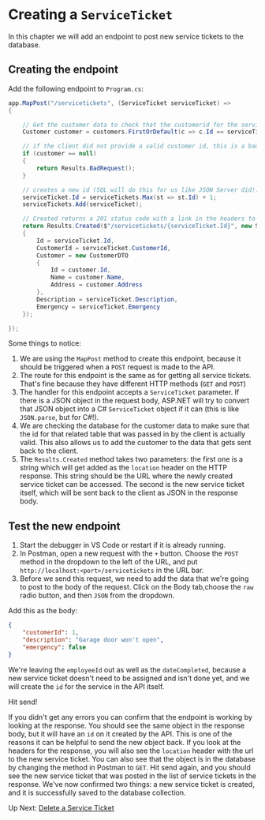 # Creating a `ServiceTicket`
In this chapter we will add an endpoint to post new service tickets to the database.

## Creating the endpoint

Add the following endpoint to `Program.cs`:
``` csharp
app.MapPost("/servicetickets", (ServiceTicket serviceTicket) =>
{

    // Get the customer data to check that the customerid for the service ticket is valid
    Customer customer = customers.FirstOrDefault(c => c.Id == serviceTicket.CustomerId);

    // if the client did not provide a valid customer id, this is a bad request
    if (customer == null)
    {
        return Results.BadRequest();
    }

    // creates a new id (SQL will do this for us like JSON Server did!)
    serviceTicket.Id = serviceTickets.Max(st => st.Id) + 1;
    serviceTickets.Add(serviceTicket);

    // Created returns a 201 status code with a link in the headers to where the new resource can be accessed
    return Results.Created($"/servicetickets/{serviceTicket.Id}", new ServiceTicketDTO
    {
        Id = serviceTicket.Id,
        CustomerId = serviceTicket.CustomerId,
        Customer = new CustomerDTO
        {
            Id = customer.Id,
            Name = customer.Name,
            Address = customer.Address
        },
        Description = serviceTicket.Description,
        Emergency = serviceTicket.Emergency
    });

});
```

Some things to notice:

1. We are using the `MapPost` method to create this endpoint, because it should be triggered when a `POST` request is made to the API. 
1. The route for this endpoint is the same as for getting all service tickets. That's fine because they have different HTTP methods (`GET` and `POST`)
1. The handler for this endpoint accepts a `ServiceTicket` parameter. If there is a JSON object in the request body, ASP.NET will try to convert that JSON object into a C# `ServiceTicket` object if it can (this is like `JSON.parse`, but for C#!). 
1. We are checking the database for the customer data to make sure that the id for that related table that was passed in by the client is actually valid. This also allows us to add the customer to the data that gets sent back to the client. 
1. The `Results.Created` method takes two parameters: the first one is a string which will get added as the `location` header on the HTTP response. This string should be the URL where the newly created service ticket can be accessed. The second is the new service ticket itself, which will be sent back to the client as JSON in the response body.

## Test the new endpoint
1. Start the debugger in VS Code or restart if it is already running.
1. In Postman, open a new request with the `+` button. Choose the `POST` method in the dropdown to the left of the URL, and put `http://localhost:<port>/servicetickets` in the URL bar.
1. Before we send this request, we need to add the data that we're going to post to the body of the request. Click on the Body tab,choose the `raw`  radio button, and then `JSON` from the dropdown. 

Add this as the body:
```json
{
    "customerId": 1,
    "description": "Garage door won't open",
    "emergency": false
}
```

We're leaving the `employeeId` out as well as the `dateCompleted`, because a new service ticket doesn't need to be assigned and isn't done yet, and we will create the `id` for the service in the API itself. 

Hit send!

If you didn't get any errors you can confirm that the endpoint is working by looking at the response. You should see the same object in the response body, but it will have an `id` on it created by the API. This is one of the reasons it can be helpful to send the new object back. If you look at the headers for the response, you will also see the `location` header with the url to the new service ticket. You can also see that the object is in the database by changing the method in Postman to `GET`. Hit send again, and you should see the new service ticket that was posted in the list of service tickets in the response. We've now confirmed two things: a new service ticket is created, and it is successfully saved to the database collection.

Up Next: [Delete a Service Ticket](./honey-raes-delete.md)
